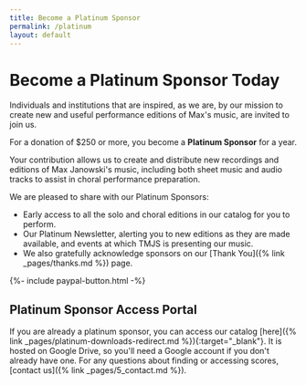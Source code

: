 ```yaml
---
title: Become a Platinum Sponsor
permalink: /platinum
layout: default
---
```


# Become a Platinum Sponsor Today

Individuals and institutions that are inspired, as we are, by our mission
to create new and useful performance editions of Max's music, are invited to
join us.

For a donation of $250 or more, you become a **Platinum Sponsor** for a year.

Your contribution allows us to create and distribute new recordings and editions
of Max Janowski's music, including both sheet music and audio tracks to assist
in choral performance preparation.

We are pleased to share with our Platinum Sponsors:

- Early access to all the solo and choral editions in our catalog for you to perform.
- Our Platinum Newsletter, alerting you to new editions as they are made available, and events at which TMJS is presenting our music.
- We also gratefully acknowledge sponsors on our [Thank You]({% link _pages/thanks.md %}) page.

<div>
{%- include paypal-button.html -%}
</div>

## Platinum Sponsor Access Portal

If you are already a platinum sponsor, you can access our catalog [here]({% link _pages/platinum-downloads-redirect.md %}){:target="\_blank"}. It is hosted on Google Drive, so you'll need a Google account if you don't already have one. For any questions about finding or accessing scores,
[contact us]({% link _pages/5_contact.md %}).
